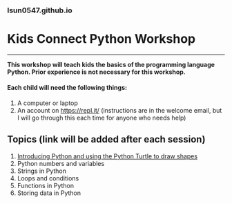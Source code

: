 ### lsun0547.github.io
# Kids Connect Python Workshop

---
**This workshop will teach kids the basics of the programming language Python. Prior experience is not necessary for this workshop.**

#### Each child will need the following things:
1. A computer or laptop
2. An account on https://repl.it/ (instructions are in the welcome email, but I will go through this each time for anyone who needs help)

## Topics (link will be added after each session)
1. [Introducing Python and using the Python Turtle to draw shapes](./python/1_IntroducingPython/introducingpython.md)
2. Python numbers and variables
3. Strings in Python
4. Loops and conditions
5. Functions in Python
6. Storing data in Python